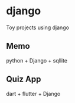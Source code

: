 # django
Toy projects using django
<br>
## Memo
python + Django + sqllite
## Quiz App
dart + flutter + Django
